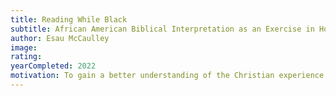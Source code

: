 ```yaml
---
title: Reading While Black
subtitle: African American Biblical Interpretation as an Exercise in Hope
author: Esau McCaulley
image:
rating:
yearCompleted: 2022
motivation: To gain a better understanding of the Christian experience in the Black Church.
---
```

